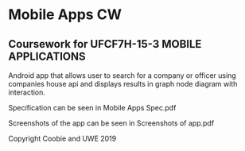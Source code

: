 # Mobile Apps CW
## Coursework for UFCF7H-15-3	MOBILE APPLICATIONS

Android app that allows user to search for a company or officer using companies house api and displays results in graph node diagram with interaction. 

Specification can be seen in Mobile Apps Spec.pdf

Screenshots of the app can be seen in Screenshots of app.pdf

Copyright Coobie and UWE 2019
